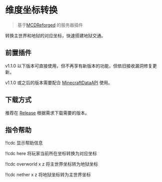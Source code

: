 # 维度坐标转换

> 基于[MCDReforged](https://github.com/Fallen-Breath/MCDReforged) 的服务器插件

转换主世界和地狱的对应坐标，快速搭建地狱交通。

## 前置插件

v1.1.0 以下版本可直接使用，但不再享有新版本的功能，但依旧接收漏洞修复更新。

v1.1.0 或之后的版本需要配合 [MinecraftDataAPI](https://github.com/MCDReforged/MinecraftDataAPI) 使用。

## 下载方式

 推荐在 [Release](https://github.com/ActiniumCraft/dimension-convert/releases) 根据需求下载需要的版本。

## 指令帮助

!!cdc 显示帮助信息

!!cdc here 将玩家当前所在坐标转换为对应坐标

!!cdc overworld x z 将主世界坐标转为地狱坐标

!!cdc nether x z 将地狱坐标转为主世界坐标
